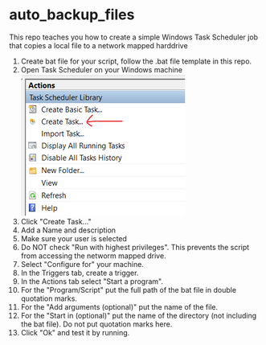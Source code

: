 # auto_backup_files
This repo teaches you how to create a simple Windows Task Scheduler job that copies a local file to a network mapped harddrive

1) Create bat file for your script, follow the .bat file template in this repo.
2) Open Task Scheduler on your Windows machine
   ![](https://github.com/benjaminhuang13/auto_backup_files/blob/main/imgs/back_up_1.png)
4) Click "Create Task..."
5) Add a Name and description
6) Make sure your user is selected
7) Do NOT check "Run with highest privileges". This prevents the script from accessing the networm mapped drive.
8) Select "Configure for" your machine.
9) In the Triggers tab, create a trigger.
10) In the Actions tab select "Start a program".
11) For the "Program/Script" put the full path of the bat file in double quotation marks.
12) For the "Add arguments (optional)" put the name of the file.
13) For the "Start in (optional)" put the name of the directory (not including the bat file). Do not put quotation marks here.
14) Click "Ok" and test it by running.

